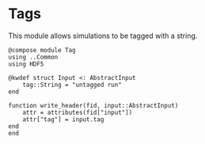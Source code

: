 # Tags

This module allows simulations to be tagged with a string.

``` {.julia file=src/Components/Tag.jl}
@compose module Tag
using ..Common
using HDF5

@kwdef struct Input <: AbstractInput
    tag::String = "untagged run"
end

function write_header(fid, input::AbstractInput)
    attr = attributes(fid["input"])
    attr["tag"] = input.tag
end
end
```
